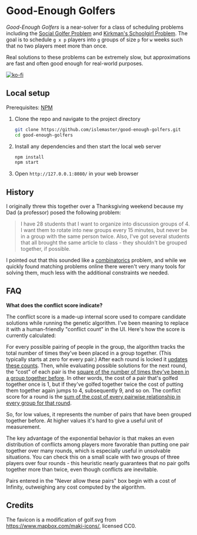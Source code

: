 # Good-Enough Golfers

_Good-Enough Golfers_ is a near-solver for a class of scheduling problems including the
[Social Golfer Problem](http://mathworld.wolfram.com/SocialGolferProblem.html) and
[Kirkman's Schoolgirl Problem](http://mathworld.wolfram.com/KirkmansSchoolgirlProblem.html).
The goal is to schedule `g x p` players into `g` groups of size `p` for `w` weeks such that no two players meet more
than once.

Real solutions to these problems can be extremely slow, but approximations are fast and often good enough for real-world purposes.

[![ko-fi](https://ko-fi.com/img/githubbutton_sm.svg)](https://ko-fi.com/A0A8GO0PW)

## Local setup

Prerequisites: [NPM](https://www.npmjs.com/)

1. Clone the repo and navigate to the project directory
   ```sh
   git clone https://github.com/islemaster/good-enough-golfers.git   
   cd good-enough-golfers
   ```
2. Install any dependencies and then start the local web server
   ```sh
   npm install
   npm start
   ```
3. Open `http://127.0.0.1:8080/` in your web browser

## History

I originally threw this together over a Thanksgiving weekend because my Dad (a professor) posed the following problem:

> I have 28 students that I want to organize into discussion groups of 4.  I want them to rotate into new groups
> every 15 minutes, but never be in a group with the same person twice.   Also, I've got several students that all
> brought the same article to class - they shouldn't be grouped together, if possible.

I pointed out that this sounded like a [combinatorics](https://en.wikipedia.org/wiki/Combinatorics) problem, and while
we quickly found matching problems online there weren't very many tools for solving them, much less with the additional
constraints we needed.

## FAQ

**What does the conflict score indicate?**

The conflict score is a made-up internal score used to compare candidate solutions while running the genetic algorithm.  I've been meaning to replace it with a human-friendly "conflict count" in the UI.  Here's how the score is currently calculated:

For every possible pairing of people in the group, the algorithm tracks the total number of times they've been placed in a group together. (This typically starts at zero for every pair.)  After each round is locked it [updates these counts](https://github.com/islemaster/good-enough-golfers/blob/bc9204267a9ed6b1ac96cbcfc0759d20f952cd64/lib/geneticSolver.js#L63-L69). Then, while evaluating possible solutions for the next round, the "cost" of each pair is the [square of the number of times they've been in a group together before](https://github.com/islemaster/good-enough-golfers/blob/bc9204267a9ed6b1ac96cbcfc0759d20f952cd64/lib/geneticSolver.js#L11). In other words, the cost of a pair that's golfed together once is 1, but if they've golfed together twice the cost of putting them together again jumps to 4, subsequently 9, and so on. The conflict score for a round is the [sum of the cost of every pairwise relationship in every group for that round](https://github.com/islemaster/good-enough-golfers/blob/bc9204267a9ed6b1ac96cbcfc0759d20f952cd64/lib/geneticSolver.js#L8-L19).

So, for low values, it represents the number of pairs that have been grouped together before.  At higher values it's hard to give a useful unit of measurement.

The key advantage of the exponential behavior is that makes an even distribution of conflicts among players more favorable than putting one pair together over many rounds, which is especially useful in unsolvable situations.  You can check this on a small scale with two groups of three players over four rounds - this heuristic nearly guarantees that no pair golfs together more than twice, even though conflicts are inevitable.

Pairs entered in the "Never allow these pairs" box begin with a cost of Infinity, outweighing any cost computed by the algorithm.

## Credits

The favicon is a modification of golf.svg from https://www.mapbox.com/maki-icons/, licensed CC0.